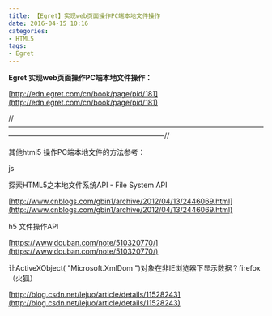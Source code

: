```yaml
---
title: 【Egret】实现web页面操作PC端本地文件操作
date: 2016-04-15 10:16
categories:
- HTML5
tags:
- Egret
---
```


<!-- more -->
 **Egret 实现web页面操作PC端本地文件操作：**  

[http://edn.egret.com/cn/book/page/pid/181](http://edn.egret.com/cn/book/page/pid/181)  

//——————————————————————————————————————————————————————————//  


其他html5 操作PC端本地文件的方法参考：  


js  

探索HTML5之本地文件系统API - File System API  

[http://www.cnblogs.com/gbin1/archive/2012/04/13/2446069.html](http://www.cnblogs.com/gbin1/archive/2012/04/13/2446069.html)  


h5 文件操作API  

[https://www.douban.com/note/510320770/](https://www.douban.com/note/510320770/)  


让ActiveXObject( "Microsoft.XmlDom ")对象在非IE浏览器下显示数据？firefox（火狐）  

[http://blog.csdn.net/lejuo/article/details/11528243](http://blog.csdn.net/lejuo/article/details/11528243)  